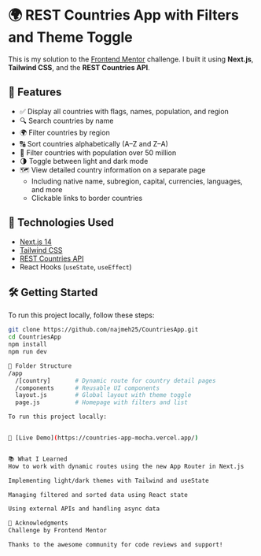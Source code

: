 # 🌍 REST Countries App with Filters and Theme Toggle

This is my solution to the [Frontend Mentor](https://www.frontendmentor.io/challenges/rest-countries-api-with-color-theme-switcher-REST-Countries-API) challenge. I built it using **Next.js**, **Tailwind CSS**, and the **REST Countries API**.

## 🔧 Features

- ✅ Display all countries with flags, names, population, and region
- 🔍 Search countries by name
- 🌍 Filter countries by region
- 🔠 Sort countries alphabetically (A–Z and Z–A)
- 👥 Filter countries with population over 50 million
- 🌗 Toggle between light and dark mode
- 🗺️ View detailed country information on a separate page
  - Including native name, subregion, capital, currencies, languages, and more
  - Clickable links to border countries

## 🚀 Technologies Used

- [Next.js 14](https://nextjs.org/)
- [Tailwind CSS](https://tailwindcss.com/)
- [REST Countries API](https://restcountries.com/)
- React Hooks (`useState`, `useEffect`)


## 🛠️ Getting Started

To run this project locally, follow these steps:

```bash
git clone https://github.com/najmeh25/CountriesApp.git
cd CountriesApp
npm install
npm run dev

📁 Folder Structure
/app
  /[country]       # Dynamic route for country detail pages
  /components      # Reusable UI components
  layout.js        # Global layout with theme toggle
  page.js          # Homepage with filters and list

To run this project locally:


🔗 [Live Demo](https://countries-app-mocha.vercel.app/)


📚 What I Learned
How to work with dynamic routes using the new App Router in Next.js

Implementing light/dark themes with Tailwind and useState

Managing filtered and sorted data using React state

Using external APIs and handling async data

🙌 Acknowledgments
Challenge by Frontend Mentor

Thanks to the awesome community for code reviews and support!


